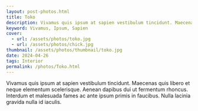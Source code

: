 ```yaml
---
layout: post-photos.html
title: Toko
description: Vivamus quis ipsum at sapien vestibulum tincidunt. Maecenas quis libero et neque elementum scelerisque. Aenean dapibus dui ut fermentum rhoncus.
keyword: Vivamus, Ipsum, Sapien
cover: 
  - url: /assets/photos/toko.jpg
  - url: /assets/photos/chick.jpg
thumbnail: /assets/photos/thumbnail/toko.jpg
date: 2024-04-26
tags: Interior
permalink: /photos/Toko.html
---
```

Vivamus quis ipsum at sapien vestibulum tincidunt. Maecenas quis libero et neque elementum scelerisque. Aenean dapibus dui ut fermentum rhoncus. Interdum et malesuada fames ac ante ipsum primis in faucibus. Nulla lacinia gravida nulla id iaculis.